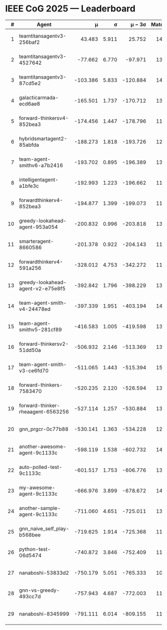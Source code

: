 # IEEE CoG 2025 — Leaderboard

| # | Agent | μ | σ | μ − 3σ | Matches | Updated |
|---:|---|---:|---:|---:|---:|---|
| 1 | teamtitansagentv3-256baf2 | 43.483 | 5.911 | 25.752 | 14298 | 2025-08-22 04:55 |
| 2 | teamtitansagentv3-4527642 | -77.662 | 6.770 | -97.971 | 13572 | 2025-08-22 04:55 |
| 3 | teamtitansagentv3-87cd5e2 | -103.386 | 5.833 | -120.884 | 14646 | 2025-08-22 04:55 |
| 4 | galacticarmada-ecd6ae8 | -165.501 | 1.737 | -170.712 | 13260 | 2025-08-22 04:55 |
| 5 | forward-thinkersv4-852bea3 | -174.456 | 1.447 | -178.796 | 11120 | 2025-08-22 04:55 |
| 6 | hybridsmartagent2-85abfda | -188.273 | 1.818 | -193.726 | 12348 | 2025-08-22 04:55 |
| 7 | team-agent-smithv6-a7b2416 | -193.702 | 0.895 | -196.389 | 13600 | 2025-08-22 04:55 |
| 8 | intelligentagent-a1bfe3c | -192.993 | 1.223 | -196.662 | 11961 | 2025-08-22 04:55 |
| 9 | forwardthinkerv4-852bea3 | -194.877 | 1.399 | -199.073 | 11225 | 2025-08-22 04:55 |
| 10 | greedy-lookahead-agent-953a054 | -200.832 | 0.996 | -203.818 | 13434 | 2025-08-22 04:55 |
| 11 | smarteragent-8660586 | -201.378 | 0.922 | -204.143 | 11882 | 2025-08-22 04:55 |
| 12 | forwardthinkerv4-591a256 | -328.012 | 4.753 | -342.272 | 11622 | 2025-08-22 04:55 |
| 13 | greedy-lookahead-agent-v2-e75e8f5 | -392.842 | 1.796 | -398.229 | 13794 | 2025-08-22 04:55 |
| 14 | team-agent-smith-v4-24478ed | -397.339 | 1.951 | -403.194 | 14442 | 2025-08-22 04:55 |
| 15 | team-agent-smithv5-281cf89 | -416.583 | 1.005 | -419.598 | 13940 | 2025-08-22 04:55 |
| 16 | forward-thinkersv2-51dd50a | -506.932 | 2.146 | -513.369 | 13748 | 2025-08-22 04:55 |
| 17 | team-agent-smith-v3-ce6fd70 | -511.065 | 1.443 | -515.394 | 15062 | 2025-08-22 04:55 |
| 18 | forward-thinkers-7583470 | -520.235 | 2.120 | -526.594 | 13020 | 2025-08-22 04:55 |
| 19 | forward-thinker-rheaagent-6563256 | -527.114 | 1.257 | -530.884 | 13568 | 2025-08-22 04:55 |
| 20 | gnn_prgcr-0c77b88 | -530.141 | 1.363 | -534.228 | 12530 | 2025-08-22 04:55 |
| 21 | another-awesome-agent-9c1133c | -598.119 | 1.538 | -602.732 | 14720 | 2025-08-22 04:55 |
| 22 | auto-polled-test-9c1133c | -601.517 | 1.753 | -606.776 | 13900 | 2025-08-22 04:55 |
| 23 | my-awesome-agent-9c1133c | -666.976 | 3.899 | -678.672 | 14160 | 2025-08-22 04:55 |
| 24 | another-sample-agent-9c1133c | -711.060 | 4.651 | -725.011 | 13920 | 2025-08-22 04:55 |
| 25 | gnn_naive_self_play-b568bee | -719.625 | 1.914 | -725.368 | 11080 | 2025-08-22 04:55 |
| 26 | python-test-06d5474 | -740.872 | 3.846 | -752.409 | 11400 | 2025-08-22 04:55 |
| 27 | nanaboshi-53833d2 | -750.179 | 5.051 | -765.333 | 10760 | 2025-08-22 04:55 |
| 28 | gnn-vs-greedy-493cc7d | -757.943 | 4.687 | -772.003 | 11320 | 2025-08-22 04:55 |
| 29 | nanaboshi-8345999 | -791.111 | 6.014 | -809.155 | 11610 | 2025-08-22 04:55 |
